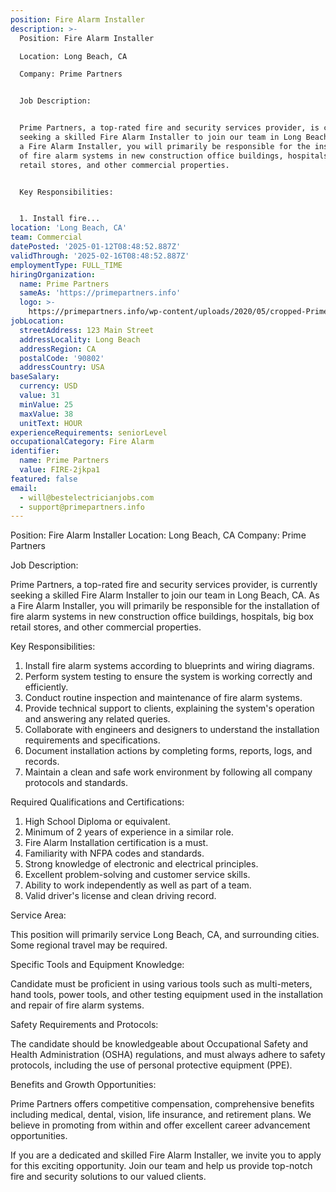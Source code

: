 ```yaml
---
position: Fire Alarm Installer
description: >-
  Position: Fire Alarm Installer

  Location: Long Beach, CA

  Company: Prime Partners


  Job Description:


  Prime Partners, a top-rated fire and security services provider, is currently
  seeking a skilled Fire Alarm Installer to join our team in Long Beach, CA. As
  a Fire Alarm Installer, you will primarily be responsible for the installation
  of fire alarm systems in new construction office buildings, hospitals, big box
  retail stores, and other commercial properties.


  Key Responsibilities:


  1. Install fire...
location: 'Long Beach, CA'
team: Commercial
datePosted: '2025-01-12T08:48:52.887Z'
validThrough: '2025-02-16T08:48:52.887Z'
employmentType: FULL_TIME
hiringOrganization:
  name: Prime Partners
  sameAs: 'https://primepartners.info'
  logo: >-
    https://primepartners.info/wp-content/uploads/2020/05/cropped-Prime-Partners-Logo-NO-BG-1-1.png
jobLocation:
  streetAddress: 123 Main Street
  addressLocality: Long Beach
  addressRegion: CA
  postalCode: '90802'
  addressCountry: USA
baseSalary:
  currency: USD
  value: 31
  minValue: 25
  maxValue: 38
  unitText: HOUR
experienceRequirements: seniorLevel
occupationalCategory: Fire Alarm
identifier:
  name: Prime Partners
  value: FIRE-2jkpa1
featured: false
email:
  - will@bestelectricianjobs.com
  - support@primepartners.info
---
```




Position: Fire Alarm Installer
Location: Long Beach, CA
Company: Prime Partners

Job Description:

Prime Partners, a top-rated fire and security services provider, is currently seeking a skilled Fire Alarm Installer to join our team in Long Beach, CA. As a Fire Alarm Installer, you will primarily be responsible for the installation of fire alarm systems in new construction office buildings, hospitals, big box retail stores, and other commercial properties.

Key Responsibilities:

1. Install fire alarm systems according to blueprints and wiring diagrams.
2. Perform system testing to ensure the system is working correctly and efficiently.
3. Conduct routine inspection and maintenance of fire alarm systems.
4. Provide technical support to clients, explaining the system's operation and answering any related queries.
5. Collaborate with engineers and designers to understand the installation requirements and specifications.
6. Document installation actions by completing forms, reports, logs, and records.
7. Maintain a clean and safe work environment by following all company protocols and standards.

Required Qualifications and Certifications:

1. High School Diploma or equivalent.
2. Minimum of 2 years of experience in a similar role.
3. Fire Alarm Installation certification is a must.
4. Familiarity with NFPA codes and standards.
5. Strong knowledge of electronic and electrical principles.
6. Excellent problem-solving and customer service skills.
7. Ability to work independently as well as part of a team.
8. Valid driver's license and clean driving record.

Service Area:

This position will primarily service Long Beach, CA, and surrounding cities. Some regional travel may be required.

Specific Tools and Equipment Knowledge:

Candidate must be proficient in using various tools such as multi-meters, hand tools, power tools, and other testing equipment used in the installation and repair of fire alarm systems.

Safety Requirements and Protocols:

The candidate should be knowledgeable about Occupational Safety and Health Administration (OSHA) regulations, and must always adhere to safety protocols, including the use of personal protective equipment (PPE).

Benefits and Growth Opportunities:

Prime Partners offers competitive compensation, comprehensive benefits including medical, dental, vision, life insurance, and retirement plans. We believe in promoting from within and offer excellent career advancement opportunities.

If you are a dedicated and skilled Fire Alarm Installer, we invite you to apply for this exciting opportunity. Join our team and help us provide top-notch fire and security solutions to our valued clients.
